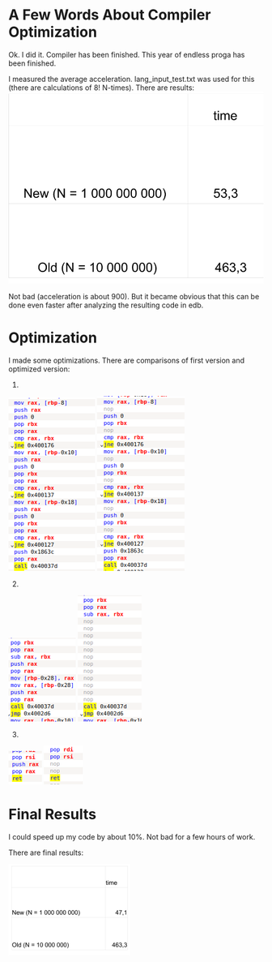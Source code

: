 # A Few Words About Compiler Optimization

Ok. I did it. Compiler has been finished. This year of endless proga has been finished. 

I measured the average acceleration. lang_input_test.txt was used for this (there are calculations of 8! N-times).
There are results:
![](https://github.com/shugaley/2_semestr/blob/master/compiler/img/General.png)

Not bad (acceleration is about 900).
But it became obvious that this can be done even faster after analyzing the resulting code in edb.

# Optimization

I made some optimizations. There are comparisons of first version and optimized version:

1)

![](https://github.com/shugaley/2_semestr/blob/master/compiler/img/1.png)
![](https://github.com/shugaley/2_semestr/blob/master/compiler/img/1_opt.png)


2)

![](https://github.com/shugaley/2_semestr/blob/master/compiler/img/2.png)
![](https://github.com/shugaley/2_semestr/blob/master/compiler/img/2_opt.png)

3) 

![](https://github.com/shugaley/2_semestr/blob/master/compiler/img/3.png)
![](https://github.com/shugaley/2_semestr/blob/master/compiler/img/3_opt.png)

# Final Results

I could speed up my code by about 10%. Not bad for a few hours of work.

There are final results:

![](https://github.com/shugaley/2_semestr/blob/master/compiler/img/General_final_final.png)
